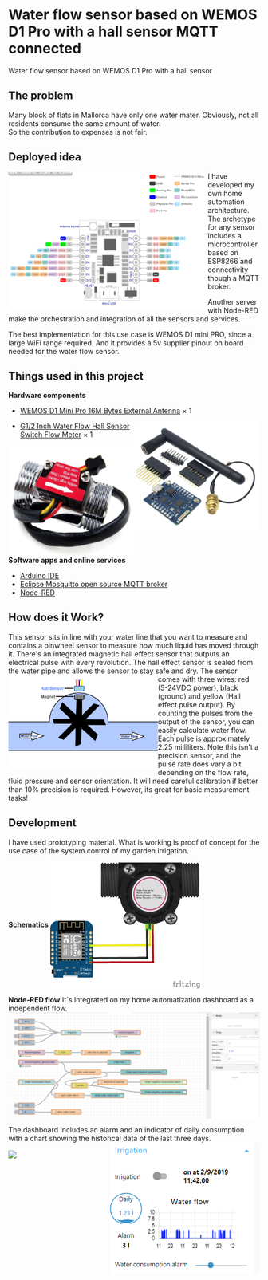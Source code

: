# Water flow sensor based on WEMOS D1 Pro with a hall sensor MQTT connected
Water flow sensor based on WEMOS D1 Pro with a hall sensor

## The problem
Many block of flats in Mallorca have only one water mater. 
Obviously, not all residents consume the same amount of water.  
So the contribution to expenses is not fair.

## Deployed idea
<img src="https://github.com/McOrts/Water_flow_sensor_MQTT/blob/master/Pictures/WEMOS-D1-mini-PRO_pinout.jpg" width="400" align="left" />

I have developed my own home automation architecture. The archetype for any sensor includes a microcontroller based on ESP8266 and connectivity though a MQTT broker. 

Another server with Node-RED make the orchestration and integration of all the sensors and services.

The best implementation for this use case is WEMOS D1 mini PRO, since a large WiFi range required. And it provides a 5v supplier pinout on board needed for the water flow sensor.

## Things used in this project
**Hardware components**

- [WEMOS D1 Mini Pro 16M Bytes External Antenna](https://s.click.aliexpress.com/e/kMC1v8nW) ×	1	 
<img src="https://github.com/McOrts/Water_flow_sensor_MQTT/blob/master/Pictures/WemosD1MiniPro.PNG" width="250" align="right" />

- [G1/2 Inch Water Flow Hall Sensor Switch Flow Meter](https://s.click.aliexpress.com/e/pBkWOMCg) ×	1	
<img src="https://github.com/McOrts/Water_flow_sensor_MQTT/blob/master/Pictures/WaterFlowSensorHall.PNG" width="250" align="right" />

**Software apps and online services**
- [Arduino IDE](https://www.hackster.io/arduino/products/arduino-ide?ref=project-8e87cc)
- [Eclipse Mosquitto open source MQTT broker](https://mosquitto.org/)
- [Node-RED](https://nodered.org/)

## How does it Work?
This sensor sits in line with your water line that you want to measure and contains a pinwheel sensor to measure how much liquid has moved through it. There's an integrated magnetic hall effect sensor that outputs an electrical pulse with every revolution. The hall effect sensor is sealed from the water pipe and allows the sensor to stay safe and dry.
<img src="https://github.com/McOrts/Water_flow_sensor_MQTT/blob/master/Pictures/HT_Water_flow_sensor_hall_sensor.JPG" width="300" align="left" />
The sensor comes with three wires: red (5-24VDC power), black (ground) and yellow (Hall effect pulse output). By counting the pulses from the output of the sensor, you can easily calculate water flow. Each pulse is approximately 2.25 milliliters. Note this isn't a precision sensor, and the pulse rate does vary a bit depending on the flow rate, fluid pressure and sensor orientation. It will need careful calibration if better than 10% precision is required. However, its great for basic measurement tasks!

## Development
I have used prototyping material. What is working is proof of concept for the use case of the system control of my garden irrigation.

**Schematics**
<img src="https://github.com/McOrts/Water_flow_sensor_MQTT/blob/master/Pictures/Water_flow_sensor_MQTT_bb.png" width="300"  align="center" /> 

**Node-RED flow**
It´s integrated on my home automatization dashboard as a independent flow. 
<img src="https://github.com/McOrts/Water_flow_sensor_MQTT/blob/master/Pictures/Water_flow_sensor_MQTT_NODE-RED.png" align="center" /> 

The dashboard includes an alarm and an indicator of daily consumption with a chart showing the historical data of the last three days.
<img src="https://github.com/McOrts/Water_flow_sensor_MQTT/blob/master/Pictures/Water_flow_sensor_MQTT_NODE-RED_UI.png" align="right" /> 

<img src="https://github.com/McOrts/Water_flow_sensor_MQTT/blob/master/Pictures/Water_flow_sensor_MQTT_real.GIF" align="center" /> 


